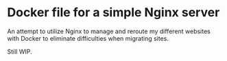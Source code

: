# Docker file for a simple Nginx server

An attempt to utilize Nginx to manage and reroute my different websites with Docker to eliminate difficulties when migrating sites.

Still WIP.

